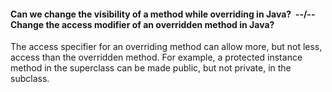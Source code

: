 #### Can we change the visibility of a method while overriding in Java?  &nbsp;--/--&nbsp;  Change the access modifier of an overridden method in Java?
The access specifier for an overriding method can allow more, but not less, access than the overridden method. For example, a protected instance method in the superclass can be made public, but not private, in the subclass.
